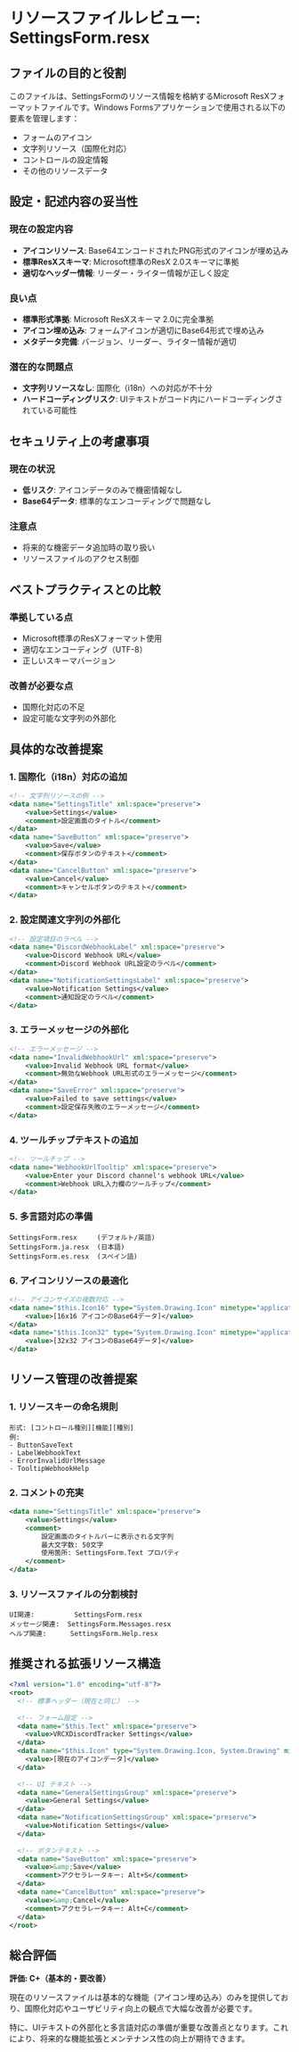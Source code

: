 # リソースファイルレビュー: SettingsForm.resx

## ファイルの目的と役割

このファイルは、SettingsFormのリソース情報を格納するMicrosoft ResXフォーマットファイルです。Windows Formsアプリケーションで使用される以下の要素を管理します：

- フォームのアイコン
- 文字列リソース（国際化対応）
- コントロールの設定情報
- その他のリソースデータ

## 設定・記述内容の妥当性

### 現在の設定内容
- **アイコンリソース**: Base64エンコードされたPNG形式のアイコンが埋め込み
- **標準ResXスキーマ**: Microsoft標準のResX 2.0スキーマに準拠
- **適切なヘッダー情報**: リーダー・ライター情報が正しく設定

### 良い点
- **標準形式準拠**: Microsoft ResXスキーマ 2.0に完全準拠
- **アイコン埋め込み**: フォームアイコンが適切にBase64形式で埋め込み
- **メタデータ完備**: バージョン、リーダー、ライター情報が適切

### 潜在的な問題点
- **文字列リソースなし**: 国際化（i18n）への対応が不十分
- **ハードコーディングリスク**: UIテキストがコード内にハードコーディングされている可能性

## セキュリティ上の考慮事項

### 現在の状況
- **低リスク**: アイコンデータのみで機密情報なし
- **Base64データ**: 標準的なエンコーディングで問題なし

### 注意点
- 将来的な機密データ追加時の取り扱い
- リソースファイルのアクセス制御

## ベストプラクティスとの比較

### 準拠している点
- Microsoft標準のResXフォーマット使用
- 適切なエンコーディング（UTF-8）
- 正しいスキーマバージョン

### 改善が必要な点
- 国際化対応の不足
- 設定可能な文字列の外部化

## 具体的な改善提案

### 1. 国際化（i18n）対応の追加
```xml
<!-- 文字列リソースの例 -->
<data name="SettingsTitle" xml:space="preserve">
    <value>Settings</value>
    <comment>設定画面のタイトル</comment>
</data>
<data name="SaveButton" xml:space="preserve">
    <value>Save</value>
    <comment>保存ボタンのテキスト</comment>
</data>
<data name="CancelButton" xml:space="preserve">
    <value>Cancel</value>
    <comment>キャンセルボタンのテキスト</comment>
</data>
```

### 2. 設定関連文字列の外部化
```xml
<!-- 設定項目のラベル -->
<data name="DiscordWebhookLabel" xml:space="preserve">
    <value>Discord Webhook URL</value>
    <comment>Discord Webhook URL設定のラベル</comment>
</data>
<data name="NotificationSettingsLabel" xml:space="preserve">
    <value>Notification Settings</value>
    <comment>通知設定のラベル</comment>
</data>
```

### 3. エラーメッセージの外部化
```xml
<!-- エラーメッセージ -->
<data name="InvalidWebhookUrl" xml:space="preserve">
    <value>Invalid Webhook URL format</value>
    <comment>無効なWebhook URL形式のエラーメッセージ</comment>
</data>
<data name="SaveError" xml:space="preserve">
    <value>Failed to save settings</value>
    <comment>設定保存失敗のエラーメッセージ</comment>
</data>
```

### 4. ツールチップテキストの追加
```xml
<!-- ツールチップ -->
<data name="WebhookUrlTooltip" xml:space="preserve">
    <value>Enter your Discord channel's webhook URL</value>
    <comment>Webhook URL入力欄のツールチップ</comment>
</data>
```

### 5. 多言語対応の準備
```
SettingsForm.resx     (デフォルト/英語)
SettingsForm.ja.resx  (日本語)
SettingsForm.es.resx  (スペイン語)
```

### 6. アイコンリソースの最適化
```xml
<!-- アイコンサイズの複数対応 -->
<data name="$this.Icon16" type="System.Drawing.Icon" mimetype="application/x-microsoft.net.object.bytearray.base64">
    <value>[16x16 アイコンのBase64データ]</value>
</data>
<data name="$this.Icon32" type="System.Drawing.Icon" mimetype="application/x-microsoft.net.object.bytearray.base64">
    <value>[32x32 アイコンのBase64データ]</value>
</data>
```

## リソース管理の改善提案

### 1. リソースキーの命名規則
```
形式: [コントロール種別][機能][種別]
例: 
- ButtonSaveText
- LabelWebhookText  
- ErrorInvalidUrlMessage
- TooltipWebhookHelp
```

### 2. コメントの充実
```xml
<data name="SettingsTitle" xml:space="preserve">
    <value>Settings</value>
    <comment>
        設定画面のタイトルバーに表示される文字列
        最大文字数: 50文字
        使用箇所: SettingsForm.Text プロパティ
    </comment>
</data>
```

### 3. リソースファイルの分割検討
```
UI関連:          SettingsForm.resx
メッセージ関連:  SettingsForm.Messages.resx
ヘルプ関連:      SettingsForm.Help.resx
```

## 推奨される拡張リソース構造

```xml
<?xml version="1.0" encoding="utf-8"?>
<root>
  <!-- 標準ヘッダー（現在と同じ） -->
  
  <!-- フォーム設定 -->
  <data name="$this.Text" xml:space="preserve">
    <value>VRCXDiscordTracker Settings</value>
  </data>
  <data name="$this.Icon" type="System.Drawing.Icon, System.Drawing" mimetype="application/x-microsoft.net.object.bytearray.base64">
    <value>[現在のアイコンデータ]</value>
  </data>
  
  <!-- UI テキスト -->
  <data name="GeneralSettingsGroup" xml:space="preserve">
    <value>General Settings</value>
  </data>
  <data name="NotificationSettingsGroup" xml:space="preserve">
    <value>Notification Settings</value>
  </data>
  
  <!-- ボタンテキスト -->
  <data name="SaveButton" xml:space="preserve">
    <value>&amp;Save</value>
    <comment>アクセラレータキー: Alt+S</comment>
  </data>
  <data name="CancelButton" xml:space="preserve">
    <value>&amp;Cancel</value>
    <comment>アクセラレータキー: Alt+C</comment>
  </data>
</root>
```

## 総合評価

**評価: C+（基本的・要改善）**

現在のリソースファイルは基本的な機能（アイコン埋め込み）のみを提供しており、国際化対応やユーザビリティ向上の観点で大幅な改善が必要です。

特に、UIテキストの外部化と多言語対応の準備が重要な改善点となります。これにより、将来的な機能拡張とメンテナンス性の向上が期待できます。
